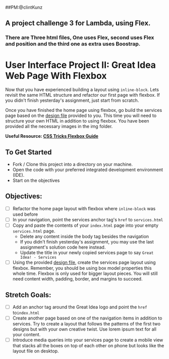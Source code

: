 ##PM:@clintKunz 
## A project challenge 3 for Lambda, using Flex. 
### There are Three html files, One uses Flex, second uses Flex and position and the third one as extra uses Boostrap.



# User Interface Project II: Great Idea Web Page With Flexbox

Now that you have experienced building a layout using `inline-block`.  Lets revisit the same HTML structure and refactor our first page with flexbox.  If you didn't finish yesterday's assignment, just start from scratch.

Once you have finished the home page using flexbox, go build the services page based on the [design file](design-files/services-desktop-design.png) provided to you.  This time you will need to structure your own HTML in addition to using flexbox.  You have been provided all the necessary images in the img folder.   


**Useful Resource: [CSS Tricks Flexbox Guide](https://css-tricks.com/snippets/css/a-guide-to-flexbox/)**

## To Get Started

* Fork / Clone this project into a directory on your machine.
* Open the code with your preferred integrated development environment (IDE).
* Start on the objectives

## Objectives:

- [ ] Refactor the home page layout with flexbox where `inline-block` was used before
- [ ] In your navigation, point the services anchor tag's `href` to `services.html`
- [ ] Copy and paste the contents of your `index.html` page into your empty `services.html` page.  
  - Delete any content inside the body tag besides the navigation 
  - If you didn't finish yesterday's assignment, you may use the last assignment's solution code here instead.
  - Update the title in your newly copied services page to say `Great Idea! - Services`
- [ ] Using the provided [design file](design-files/services-desktop-design.png), create the services page layout using flexbox.  Remember, you should be using box model properties this whole time.  Flexbox is only used for bigger layout pieces.  You will still need content width, padding, border, and margins to succeed. 

## Stretch Goals: 
- [ ] Add an anchor tag around the Great Idea logo and point the `href` to`index.html`
- [ ] Create another page based on one of the navigation items in addition to services.  Try to create a layout that follows the patterns of the first two designs but with your own creative twist.  Use lorem ipsum text for all your content.
- [ ] Introduce media queries into your services page to create a mobile view that stacks all the boxes on top of each other on phone but looks like the layout file on desktop.
